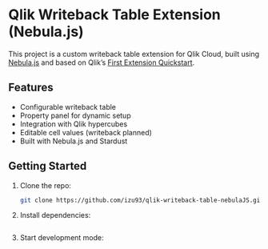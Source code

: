 # Qlik Writeback Table Extension (Nebula.js)

This project is a custom writeback table extension for Qlik Cloud, built using [Nebula.js](https://qlik.dev/extend/nebula.js) and based on Qlik’s [First Extension Quickstart](https://qlik.dev/extend/extend-quickstarts/first-extension/).

## Features

- Configurable writeback table
- Property panel for dynamic setup
- Integration with Qlik hypercubes
- Editable cell values (writeback planned)
- Built with Nebula.js and Stardust

## Getting Started

1. Clone the repo:
   ```bash
   git clone https://github.com/izu93/qlik-writeback-table-nebulaJS.git

2. Install dependencies:
   ```npm install

3. Start development mode:
   ```nebula serve

